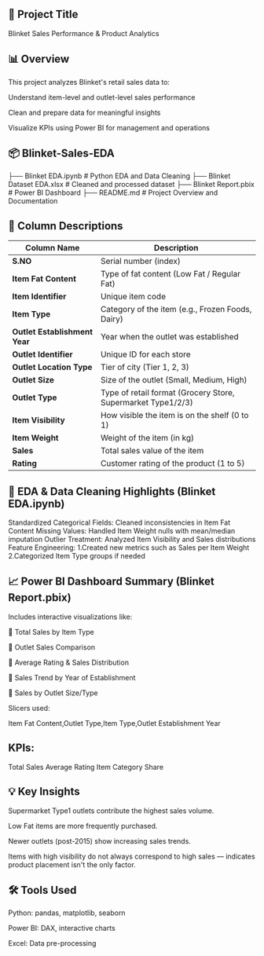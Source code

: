 ## 📌 Project Title
Blinket Sales Performance & Product Analytics

## 📊 Overview
This project analyzes Blinket's retail sales data to:

Understand item-level and outlet-level sales performance

Clean and prepare data for meaningful insights

Visualize KPIs using Power BI for management and operations

## 📦 Blinket-Sales-EDA
├── Blinket EDA.ipynb             # Python EDA and Data Cleaning
├── Blinket Dataset EDA.xlsx      # Cleaned and processed dataset
├── Blinket Report.pbix           # Power BI Dashboard
├── README.md                     # Project Overview and Documentation

## 🧾 Column Descriptions

| Column Name                   | Description                                                  |
| ----------------------------- | ------------------------------------------------------------ |
| **S.NO**                      | Serial number (index)                                        |
| **Item Fat Content**          | Type of fat content (Low Fat / Regular Fat)                  |
| **Item Identifier**           | Unique item code                                             |
| **Item Type**                 | Category of the item (e.g., Frozen Foods, Dairy)             |
| **Outlet Establishment Year** | Year when the outlet was established                         |
| **Outlet Identifier**         | Unique ID for each store                                     |
| **Outlet Location Type**      | Tier of city (Tier 1, 2, 3)                                  |
| **Outlet Size**               | Size of the outlet (Small, Medium, High)                     |
| **Outlet Type**               | Type of retail format (Grocery Store, Supermarket Type1/2/3) |
| **Item Visibility**           | How visible the item is on the shelf (0 to 1)                |
| **Item Weight**               | Weight of the item (in kg)                                   |
| **Sales**                     | Total sales value of the item                                |
| **Rating**                    | Customer rating of the product (1 to 5)                      |


## 🧹 EDA & Data Cleaning Highlights (Blinket EDA.ipynb)
Standardized Categorical Fields: Cleaned inconsistencies in Item Fat Content
Missing Values: Handled Item Weight nulls with mean/median imputation
Outlier Treatment: Analyzed Item Visibility and Sales distributions
Feature Engineering:
 1.Created new metrics such as Sales per Item Weight
 2.Categorized Item Type groups if needed

## 📈 Power BI Dashboard Summary (Blinket Report.pbix)
Includes interactive visualizations like:

🔹 Total Sales by Item Type

🔹 Outlet Sales Comparison

🔹 Average Rating & Sales Distribution

🔹 Sales Trend by Year of Establishment

🔹 Sales by Outlet Size/Type

Slicers used:

Item Fat Content,Outlet Type,Item Type,Outlet Establishment Year

## KPIs:

Total Sales
Average Rating
Item Category Share

## 💡 Key Insights
Supermarket Type1 outlets contribute the highest sales volume.

Low Fat items are more frequently purchased.

Newer outlets (post-2015) show increasing sales trends.

Items with high visibility do not always correspond to high sales — indicates product placement isn't the only factor.

## 🛠 Tools Used
Python: pandas, matplotlib, seaborn

Power BI: DAX, interactive charts

Excel: Data pre-processing

